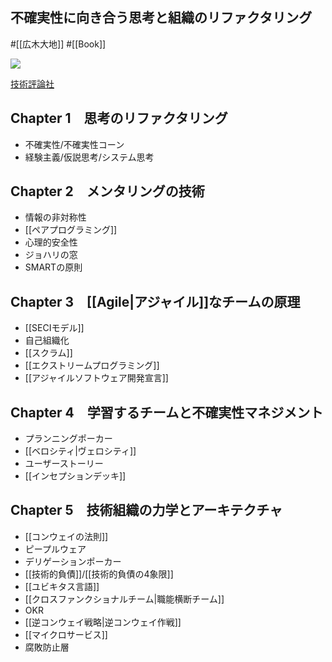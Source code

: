 ## 不確実性に向き合う思考と組織のリファクタリング

#[[広木大地]] #[[Book]]

![](https://gihyo.jp/assets/images/cover/2018/thumb/TH320_9784774196053.jpg)

[技術評論社](https://gihyo.jp/book/2018/978-4-7741-9605-3)

## Chapter 1　思考のリファクタリング
- 不確実性/不確実性コーン
- 経験主義/仮説思考/システム思考
## Chapter 2　メンタリングの技術
- 情報の非対称性
- [[ペアプログラミング]]
- 心理的安全性
- ジョハリの窓
- SMARTの原則
## Chapter 3　[[Agile|アジャイル]]なチームの原理
- [[SECIモデル]]
- 自己組織化
- [[スクラム]]
- [[エクストリームプログラミング]]
- [[アジャイルソフトウェア開発宣言]]
## Chapter 4　学習するチームと不確実性マネジメント
- プランニングポーカー
- [[ベロシティ|ヴェロシティ]]
- ユーザーストーリー
- [[インセプションデッキ]]
## Chapter 5　技術組織の力学とアーキテクチャ
- [[コンウェイの法則]]
- ピープルウェア
- デリゲーションポーカー
- [[技術的負債]]/[[技術的負債の4象限]]
- [[ユビキタス言語]]
- [[クロスファンクショナルチーム|職能横断チーム]]
- OKR
- [[逆コンウェイ戦略|逆コンウェイ作戦]]
- [[マイクロサービス]]
- 腐敗防止層